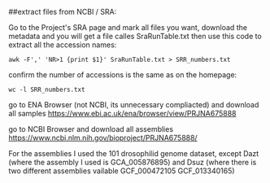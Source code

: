 ##extract files from NCBI / SRA:

Go to the Project's SRA page and mark all files you want, download the metadata and you will get a file calles SraRunTable.txt
then use this code to extract all the accession names:
```
awk -F',' 'NR>1 {print $1}' SraRunTable.txt > SRR_numbers.txt
````
confirm the number of accessions is the same as on the homepage:
```
wc -l SRR_numbers.txt
```

go to ENA Browser (not NCBI, its unnecessary compliacted) and download all samples
https://www.ebi.ac.uk/ena/browser/view/PRJNA675888

go to NCBI Browser and download all assemblies  
https://www.ncbi.nlm.nih.gov/bioproject/PRJNA675888/

For the assemblies I used the 101 drosophilid genome dataset, except Dazt (where the assembly I used is GCA_005876895) and Dsuz (where there is two different assemblies vailable
GCF_000472105	GCF_013340165)
